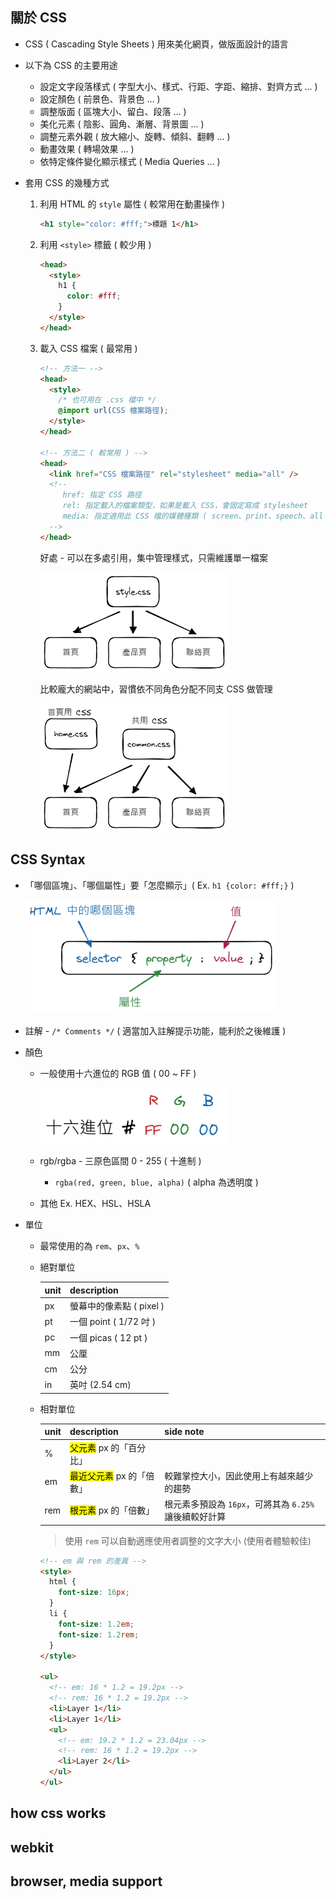 ## 關於 CSS

- CSS ( Cascading Style Sheets ) 用來美化網頁，做版面設計的語言

- 以下為 CSS 的主要用途

  - 設定文字段落樣式 ( 字型大小、樣式、行距、字距、縮排、對齊方式 ... )
  - 設定顏色 ( 前景色、背景色 ... )
  - 調整版面 ( 區塊大小、留白、段落 ... )
  - 美化元素 ( 陰影、圓角、漸層、背景圖 ... )
  - 調整元素外觀 ( 放大縮小、旋轉、傾斜、翻轉 ... )
  - 動畫效果 ( 轉場效果 ... )
  - 依特定條件變化顯示樣式 ( Media Queries ... )

- 套用 CSS 的幾種方式

  1. 利用 HTML 的 `style` 屬性 ( 較常用在動畫操作 )

     ```html
     <h1 style="color: #fff;">標題 1</h1>
     ```

  2. 利用 `<style>` 標籤 ( 較少用 )

     ```html
     <head>
       <style>
         h1 {
           color: #fff;
         }
       </style>
     </head>
     ```

  3. 載入 CSS 檔案 ( 最常用 )

     ```html
     <!-- 方法一 -->
     <head>
       <style>
         /* 也可用在 .css 檔中 */
         @import url(CSS 檔案路徑);
       </style>
     </head>

     <!-- 方法二 ( 較常用 ) -->
     <head>
       <link href="CSS 檔案路徑" rel="stylesheet" media="all" />
       <!-- 
          href: 指定 CSS 路徑 
          rel: 指定載入的檔案類型，如果是載入 CSS，會固定寫成 stylesheet
          media: 指定適用此 CSS 檔的媒體種類 ( screen、print、speech、all )
       -->
     </head>
     ```

     好處 - 可以在多處引用，集中管理樣式，只需維護單一檔案

     <img src="./img/css_stylesheet1.jpg" href="CSS" width="300" />

     比較龐大的網站中，習慣依不同角色分配不同支 CSS 做管理

     <img src="./img/css_stylesheet2.jpg" href="CSS" width="300" />

## CSS Syntax

- 「哪個區塊」、「哪個屬性」要「怎麼顯示」( Ex. `h1 {color: #fff;}` )

  <img src="./img/css_syntax.jpg" href="CSS" width="400" />

- 註解 - `/* Comments */` ( 適當加入註解提示功能，能利於之後維護 )

- 顏色

  - 一般使用十六進位的 RGB 值 ( 00 ~ FF )

    <img src="./img/css_rgb.jpg" href="CSS" width="300" />

  - rgb/rgba - 三原色區間 0 - 255 ( 十進制 )

    - `rgba(red, green, blue, alpha)` ( alpha 為透明度 )

  - 其他 Ex. HEX、HSL、HSLA

- 單位

  - 最常使用的為 `rem`、`px`、`%`

  - 絕對單位

    | unit | description              |
    | ---- | ------------------------ |
    | px   | 螢幕中的像素點 ( pixel ) |
    | pt   | 一個 point ( 1/72 吋 )   |
    | pc   | 一個 picas ( 12 pt )     |
    | mm   | 公厘                     |
    | cm   | 公分                     |
    | in   | 英吋 (2.54 cm)           |

  - 相對單位

    | unit | description                           | side note                                              |
    | ---- | ------------------------------------- | ------------------------------------------------------ |
    | %    | <mark>父元素</mark> px 的「百分比」   |                                                        |
    | em   | <mark>最近父元素</mark> px 的「倍數」 | 較難掌控大小，因此使用上有越來越少的趨勢               |
    | rem  | <mark>根元素</mark> px 的「倍數」     | 根元素多預設為 `16px`，可將其為 `6.25%` 讓後續較好計算 |

    > 使用 `rem` 可以自動適應使用者調整的文字大小 (使用者體驗較佳)

    ```html
    <!-- em 與 rem 的差異 -->
    <style>
      html {
        font-size: 16px;
      }
      li {
        font-size: 1.2em;
        font-size: 1.2rem;
      }
    </style>

    <ul>
      <!-- em: 16 * 1.2 = 19.2px -->
      <!-- rem: 16 * 1.2 = 19.2px -->
      <li>Layer 1</li>
      <li>Layer 1</li>
      <ul>
        <!-- em: 19.2 * 1.2 = 23.04px -->
        <!-- rem: 16 * 1.2 = 19.2px -->
        <li>Layer 2</li>
      </ul>
    </ul>
    ```

## how css works

## webkit

## browser, media support
